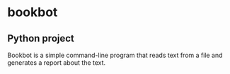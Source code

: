 # bookbot

## Python project

Bookbot is a simple command-line program that reads text from a file and generates a report about the text.
